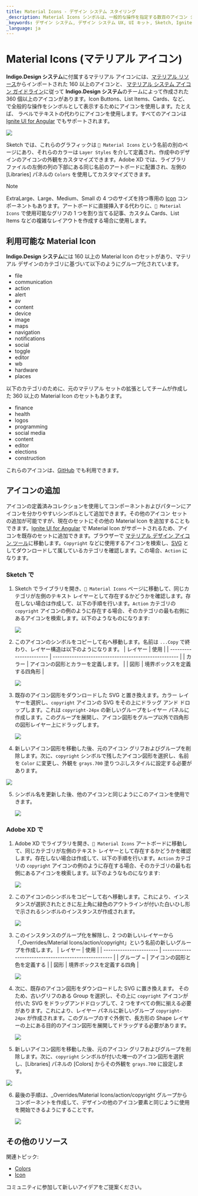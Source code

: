 ```yaml
---
title: Material Icons - デザイン システム スタイリング
_description: Material Icons シンボルは、一般的な操作を指定する数百のアイコン シンボルを提供します。
_keywords: デザイン システム, デザイン システム UX, UI キット, Sketch, Ignite UI for Angular, Sketch to Angular, Angular, Angular デザイン システム, Sketch からコードをエクスポート, Angular 用のデザイン キット, Sketch HTML, Sketch to HTML, Sketch UI キット
_language: ja
---
```


# Material Icons (マテリアル アイコン)

**Indigo.Design システム**に付属するマテリアル アイコンには、[マテリアル リソース](https://material.io/resources/icons/?style=baseline)からインポートされた 160 以上のアイコンと、 [マテリアル システム アイコン ガイドライン](https://material.io/design/iconography/system-icons.html#design-principles)に従って **Indigo.Design システム**のチームによって作成された 360 個以上のアイコンがあります。Icon Buttons、List Items、Cards、など、で全般的な操作をシンボルとして表示するためにアイコンを使用します。たとえば、 ラベルでテキストの代わりにアイコンを使用します。すべてのアイコンは [Ignite UI for Angular](https://jp.infragistics.com/products/ignite-ui-angular) でもサポートされます。

<img class="responsive-img" src="../images/icons_demo.png" srcset="../images/icons_demo@2x.png 2x" />

Sketch では、これらのグラフィックは `🎨 Material Icons` という名前の別のページにあり、それらのカラーは `Layer Styles` を介して定義され、作成中のデザインのアイコンの外観をカスタマイズできます。Adobe XD では、ライブラリ ファイルの左側の列の下部にある同じ名前のアートボードに配置され、左側の [Libraries] パネルの `Colors` を使用してカスタマイズできます。

> [!Note]
> ExtraLarge、Large、Medium、Small の 4 つのサイズを持つ専用の [Icon](../components/icon.md) コンポーネントもあります。アートボードに直接挿入する代わりに、`🎨 Material Icons` で使用可能なグリフの 1 つを割り当てる記事、カスタム Cards、List Items などの複雑なレイアウトを作成する場合に使用します。

## 利用可能な Material Icon

**Indigo.Design システム**には 160 以上の Material Icon のセットがあり、マテリアル デザインのカテゴリに基づいて以下のようにグループ化されています。

- file
- communication
- action
- alert
- av
- content
- device
- image
- maps
- navigation
- notifications
- social
- toggle
- editor
- wb
- hardware
- places

以下のカテゴリのために、元のマテリアル セットの拡張としてチームが作成した 360 以上の Material Icon のセットもあります。

- finance
- health
- logos
- programming
- social media
- content
- editor
- elections
- construction

これらのアイコンは、[GitHub](https://github.com/IgniteUI/material-icons-extended) でも利用できます。

## アイコンの追加

アイコンの定義済みコレクションを使用してコンポーネントおよびパターンにアイコンを分かりやすいシンボルとして追加できます。その他のアイコン セットの追加が可能ですが、現在のセットにその他の Material Icon を追加することもできます。[Ignite UI for Angular](https://jp.infragistics.com/products/ignite-ui-angular) で Material Icon がサポートされるため、アイコンを既存のセットに追加できます。ブラウザーで [マテリアル デザイン アイコン ツール](https://fonts.google.com/icons?selected=Material+Icons)に移動します。`Copyright` などに使用するアイコンを検索し、[SVG](https://fonts.google.com/icons?selected=Material+Icons&icon.query=copyright) としてダウンロードして属しているカテゴリを確認します。この場合、`Action` になります。

### Sketch で

1.  Sketch でライブラリを開き、`🎨 Material Icons` ページに移動して、同じカテゴリが左側のテキスト レイヤーとして存在するかどうかを確認します。存在しない場合は作成して、以下の手順を行います。`Action` カテゴリの `copyright` アイコンの例のように存在する場合、そのカテゴリの最も右側にあるアイコンを検索します。以下のようなものになります:

    <img class="responsive-img" src="../images/icons_add1.png" srcset="../images/icons_add1@2x.png 2x" />

2.  このアイコンのシンボルをコピーして右へ移動します。名前は `...Copy` で終わり、レイヤー構造は以下のようになります。
    | レイヤー | 使用 |
    | ----------------------- | ----------------------------------------------------- |
    | カラー | アイコンの図形とカラーを定義します。 |
    | 図形 | 境界ボックスを定義する四角形 |
    <div class="divider--half"></div>
    <img class="responsive-img" src="../images/icons_add2.png" srcset="../images/icons_add2@2x.png 2x" />

3.  既存のアイコン図形をダウンロードした SVG と置き換えます。カラー レイヤーを選択し、`copyright` アイコンの SVG をその上にドラッグ アンド ドロップします。これは `copyright-24px` の新しいグループをレイヤー パネルに作成します。このグループを展開し、アイコン図形をグループ以外で四角形の図形レイヤー上にドラッグします。

    <img class="responsive-img" src="../images/icons_add3.png" srcset="../images/icons_add3@2x.png 2x" />

4.  新しいアイコン図形を移動した後、元のアイコン グリフおよびグループを削除します。次に、`copyright` シンボルで残したアイコン図形を選択し、名前を `Color` に変更し、外観を `grays.700` 塗りつぶしスタイルに設定する必要があります。

   <img class="responsive-img" src="../images/icons_add4.png" srcset="../images/icons_add4@2x.png 2x" />

5.  シンボル名を更新した後、他のアイコンと同じようにこのアイコンを使用できます。

    <img class="responsive-img" src="../images/icons_add5.png" srcset="../images/icons_add5@2x.png 2x" />

### Adobe XD で

1.  Adobe XD でライブラリを開き、`🎨 Material Icons` アートボードに移動して、同じカテゴリが左側のテキスト レイヤーとして存在するかどうかを確認します。存在しない場合は作成して、以下の手順を行います。`Action` カテゴリの `copyright` アイコンの例のように存在する場合、そのカテゴリの最も右側にあるアイコンを検索します。以下のようなものになります:

    <img class="responsive-img" src="../images/icons_add6.png" srcset="../images/icons_add6@2x.png 2x" />

2.  このアイコンのシンボルをコピーして右へ移動します。これにより、インスタンスが選択されたときに左上角に緑色のアウトラインが付いた白いひし形で示されるシンボルのインスタンスが作成されます。

    <img class="responsive-img" src="../images/icons_add7.png" srcset="../images/icons_add7@2x.png 2x" />

3.  このインスタンスのグループ化を解除し、2 つの新しいレイヤーから「_Overrides/Material Icons/action/copyright」という名前の新しいグループを作成します。
    | レイヤー | 使用 |
    | ----------------------- | ----------------------------------------------------- |
    | グループ ~ | アイコンの図形と色を定義する |
    | 図形 | 境界ボックスを定義する四角 |
    <div class="divider--half"></div>
    <img class="responsive-img" src="../images/icons_add8.png" srcset="../images/icons_add8@2x.png 2x" />

4. 次に、既存のアイコン図形をダウンロードした SVG に置き換えます。 そのため、古いグリフのある Group を選択し、その上に `copyright` アイコンが付いた SVG をドラッグアンドドロップして、2 つをすべての側に揃える必要があります。これにより、レイヤー パネルに新しいグループ `copyright-24px` が作成されます。このグループのすぐ外側で、長方形の Shape レイヤーの上にある目的のアイコン図形を展開してドラッグする必要があります。

    <img class="responsive-img" src="../images/icons_add9.png" srcset="../images/icons_add9@2x.png 2x" />

5.  新しいアイコン図形を移動した後、元のアイコン グリフおよびグループを削除します。次に、`copyright` シンボルが付いた唯一のアイコン図形を選択し、[Libraries] パネルの [Colors] からその外観を `grays.700` に設定します。 

   <img class="responsive-img" src="../images/icons_add10.png" srcset="../images/icons_add10@2x.png 2x" />

6.  最後の手順は、_Overrides/Material Icons/action/copyright グループからコンポーネントを作成して、デザインの他のアイコン要素と同じように使用を開始できるようにすることです。

    <img class="responsive-img" src="../images/icons_add11.png" srcset="../images/icons_add11@2x.png 2x" />

## その他のリソース

関連トピック:

- [Colors](colors.md)
- [Icon](../components/icon.md)
  <div class="divider--half"></div>

コミュニティに参加して新しいアイデアをご提案ください。

